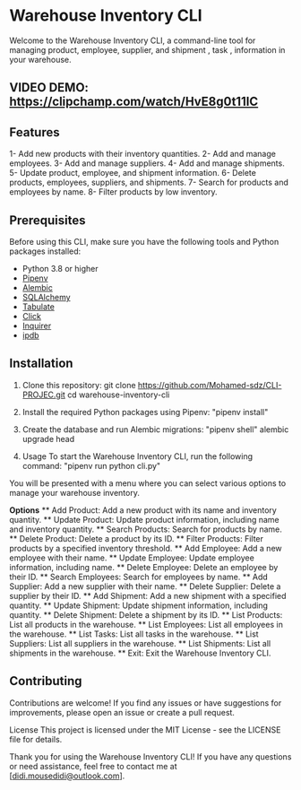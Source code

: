 # Warehouse Inventory CLI

Welcome to the Warehouse Inventory CLI, a command-line tool for managing product, employee, supplier, and shipment , task , information in your warehouse.
## VIDEO DEMO:  https://clipchamp.com/watch/HvE8g0t11IC
## Features

1- Add new products with their inventory quantities.
2- Add and manage employees.
3- Add and manage suppliers.
4- Add and manage shipments.
5- Update product, employee, and shipment information.
6- Delete products, employees, suppliers, and shipments.
7- Search for products and employees by name.
8- Filter products by low inventory.

## Prerequisites

Before using this CLI, make sure you have the following tools and Python packages installed:

- Python 3.8 or higher
- [Pipenv](https://pipenv.pypa.io/en/latest/)
- [Alembic](https://alembic.sqlalchemy.org/en/latest/)
- [SQLAlchemy](https://www.sqlalchemy.org/)
- [Tabulate](https://pypi.org/project/tabulate/)
- [Click](https://click.palletsprojects.com/en/8.0.x/)
- [Inquirer](https://pypi.org/project/inquirer/)
- [ipdb](https://pypi.org/project/ipdb/)

## Installation

1. Clone this repository:
 git clone <https://github.com/Mohamed-sdz/CLI-PROJEC.git>
   cd warehouse-inventory-cli

1. Install the required Python packages using Pipenv:
    "pipenv install"
2. Create the database and run Alembic migrations:
    "pipenv shell"
    alembic upgrade head
3. Usage
    To start the Warehouse Inventory CLI, run the following command:
     "pipenv run python cli.py"

 You will be presented with a menu where you can select various options to manage your warehouse inventory.

 **Options**
** Add Product: Add a new product with its name and inventory quantity.
** Update Product: Update product information, including name and inventory quantity.
** Search Products: Search for products by name.
** Delete Product: Delete a product by its ID.
** Filter Products: Filter products by a specified inventory threshold.
** Add Employee: Add a new employee with their name.
** Update Employee: Update employee information, including name.
** Delete Employee: Delete an employee by their ID.
** Search Employees: Search for employees by name.
** Add Supplier: Add a new supplier with their name.
** Delete Supplier: Delete a supplier by their ID.
** Add Shipment: Add a new shipment with a specified quantity.
** Update Shipment: Update shipment information, including quantity.
** Delete Shipment: Delete a shipment by its ID.
** List Products: List all products in the warehouse.
** List Employees: List all employees in the warehouse.
** List Tasks: List all tasks in the warehouse.
** List Suppliers: List all suppliers in the warehouse.
** List Shipments: List all shipments in the warehouse.
** Exit: Exit the Warehouse Inventory CLI.
## Contributing
Contributions are welcome! If you find any issues or have suggestions for improvements, please open an issue or create a pull request.

License
This project is licensed under the MIT License - see the LICENSE file for details.

Thank you for using the Warehouse Inventory CLI! If you have any questions or need assistance, feel free to contact me at [didi.mousedidi@outlook.com].

